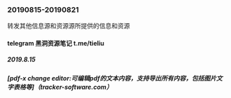 ### 20190815-20190821
转发其他信息源和资源源所提供的信息和资源

#### telegram 黑洞资源笔记 t.me/tieliu
##### 2019.8.15
##### [pdf-x change editor:可编辑pdf的文本内容，支持导出所有内容，包括图片文字表格等]（tracker-software.com）
